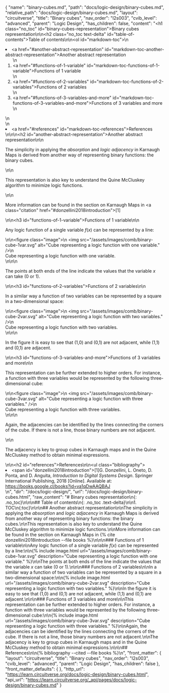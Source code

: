 {
  "name": "binary-cubes.md",
  "path": "docs/logic-design/binary-cubes.md",
  "relative_path": "docs/logic-design/binary-cubes.md",
  "layout": "circuitverse",
  "title": "Binary cubes",
  "nav_order": "l2s003",
  "cvib_level": "advanced",
  "parent": "Logic Design",
  "has_children": false,
  "content": "<h1 class=\"no_toc\" id=\"binary-cubes-representation\">Binary cubes representation</h1>\n\n<h2 class=\"no_toc text-delta\" id=\"table-of-contents\">Table of contents</h2>\n\n<ol id=\"markdown-toc\">\n  <li><a href=\"#another-abstract-representation\" id=\"markdown-toc-another-abstract-representation\">Another abstract representation</a>    <ol>\n      <li><a href=\"#functions-of-1-variable\" id=\"markdown-toc-functions-of-1-variable\">Functions of 1 variable</a></li>\n      <li><a href=\"#functions-of-2-variables\" id=\"markdown-toc-functions-of-2-variables\">Functions of 2 variables</a></li>\n      <li><a href=\"#functions-of-3-variables-and-more\" id=\"markdown-toc-functions-of-3-variables-and-more\">Functions of 3 variables and more</a></li>\n    </ol>\n  </li>\n  <li><a href=\"#references\" id=\"markdown-toc-references\">References</a></li>\n</ol>\n\n<h2 id=\"another-abstract-representation\">Another abstract representation</h2>\n\n<p>The simplicity in applying the <em>absorption</em> and <em>logic adjacency</em> in Karnaugh Maps is derived from another way of representing binary functions: the binary cubes.</p>\n\n<p>This representation is also key to understand the Quine McCluskey algorithm to minimize logic functions.</p>\n\n<p>More information can be found in the section on Karnaugh Maps in <a class=\"citation\" href=\"#donzellini2018introduction\">[1]</a></p>\n\n<h3 id=\"functions-of-1-variable\">Functions of 1 variable</h3>\n\n<p>Any logic function of a single variable $f(x)$ can be represented by a line:</p>\n\n<figure class=\"image\">\n  <img src=\"/assets/images/comb/binary-cube-1var.svg\" alt=\"Cube representing a logic function with one variable.\" />\n  <figcaption>Cube representing a logic function with one variable.</figcaption>\n</figure>\n\n<p>The points at both ends of the line indicate the values that the variable $x$ can take (0 or 1).</p>\n\n<h3 id=\"functions-of-2-variables\">Functions of 2 variables</h3>\n\n<p>In a similar way a function of two variables can be represented by a square in a two-dimensional space:</p>\n\n<figure class=\"image\">\n  <img src=\"/assets/images/comb/binary-cube-2var.svg\" alt=\"Cube representing a logic function with two variables.\" />\n  <figcaption>Cube representing a logic function with two variables.</figcaption>\n</figure>\n\n<p>In the figure it is easy to see that (1,0) and (0,1) are not adjacent, while (1,1) and (0,1) are adjacent.</p>\n\n<h3 id=\"functions-of-3-variables-and-more\">Functions of 3 variables and more</h3>\n\n<p>This representation can be further extended to higher orders. For instance, a function with three variables would be represented by the following three-dimensional cube:</p>\n\n<figure class=\"image\">\n  <img src=\"/assets/images/comb/binary-cube-3var.svg\" alt=\"Cube representing a logic function with three variables.\" />\n  <figcaption>Cube representing a logic function with three variables.</figcaption>\n</figure>\n\n<p>Again, the adjacencies can be identified by the lines connecting the corners of the cube. If there is not a line, those binary numbers are not adjacent.</p>\n\n<p>The adjacency is key to group cubes in Karnaugh maps and in the Quine McCluskey method to obtain minimal expressions.</p>\n\n<h2 id=\"references\">References</h2>\n\n<ul class=\"bibliography\"><li><span id=\"donzellini2018introduction\">[1]G. Donzellini, L. Oneto, D. Ponta, and D. Anguita, <i>Introduction to Digital Systems Design</i>. Springer International Publishing, 2018 [Online]. Available at: https://books.google.cl/books?id=va1qDwAAQBAJ</span></li></ul>\n",
  "dir": "/docs/logic-design/",
  "url": "/docs/logic-design/binary-cubes.html",
  "raw_content": "# Binary cubes representation\n{: .no_toc}\n\n\n## Table of contents\n{: .no_toc .text-delta}\n\n1. TOC\n{:toc}\n\n\n## Another abstract representation\n\nThe simplicity in applying the *absorption* and *logic adjacency* in Karnaugh Maps is derived from another way of representing binary functions: the binary cubes.\n\nThis representation is also key to understand the Quine McCluskey algorithm to minimize logic functions.\n\nMore information can be found in the section on Karnaugh Maps in {% cite donzellini2018introduction --file books %}\n\n\n### Functions of 1 variable\n\nAny logic function of a single variable $f(x)$ can be represented by a line:\n\n{% include image.html url=\"/assets/images/comb/binary-cube-1var.svg\" description=\"Cube representing a logic function with one variable.\" %}\n\nThe points at both ends of the line indicate the values that the variable $x$ can take (0 or 1).\n\n\n### Functions of 2 variables\n\nIn a similar way a function of two variables can be represented by a square in a two-dimensional space:\n\n{% include image.html url=\"/assets/images/comb/binary-cube-2var.svg\" description=\"Cube representing a logic function with two variables.\" %}\n\nIn the figure it is easy to see that (1,0) and (0,1) are not adjacent, while (1,1) and (0,1) are adjacent.\n\n\n### Functions of 3 variables and more\n\nThis representation can be further extended to higher orders. For instance, a function with three variables would be represented by the following three-dimensional cube:\n\n{% include image.html url=\"/assets/images/comb/binary-cube-3var.svg\" description=\"Cube representing a logic function with three variables.\" %}\n\nAgain, the adjacencies can be identified by the lines connecting the corners of the cube. If there is not a line, those binary numbers are not adjacent.\n\nThe adjacency is key to group cubes in Karnaugh maps and in the Quine McCluskey method to obtain minimal expressions.\n\n\n## References\n\n{% bibliography --cited  --file books %}\n",
  "front_matter": {
    "layout": "circuitverse",
    "title": "Binary cubes",
    "nav_order": "l2s003",
    "cvib_level": "advanced",
    "parent": "Logic Design",
    "has_children": false
  },
  "front_matter_defaults": {
  },
  "http_url": "https://learn.circuitverse.org/docs/logic-design/binary-cubes.html",
  "api_url": "https://learn.circuitverse.org/_api/pages/docs/logic-design/binary-cubes.md"
}